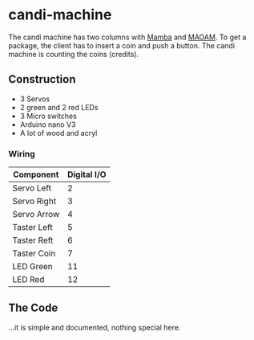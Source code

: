 # candi-machine
The candi machine has two columns with [Mamba](https://www.storck.com/de/marken/mamba/) and [MAOAM](https://onlineshop.haribo.com/maoam/bloxx/108/bloxx).
To get a package, the client has to insert a coin and push a button. The candi machine is counting the coins (credits).

## Construction

- 3 Servos
- 2 green and 2 red LEDs
- 3 Micro switches
- Arduino nano V3
- A lot of wood and acryl

### Wiring

| Component | Digital I/O |
|-----------|-------------|
| Servo Left  | 2 |
| Servo Right | 3 |
| Servo Arrow | 4 |
| Taster Left | 5 |
| Taster Reft | 6 |
| Taster Coin | 7 |
| LED Green   | 11 |
| LED Red     | 12 |

## The Code
...it is simple and documented, nothing special here.
